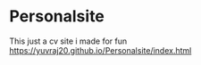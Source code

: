# Personalsite
This just a cv site i made for fun https://yuvraj20.github.io/Personalsite/index.html
